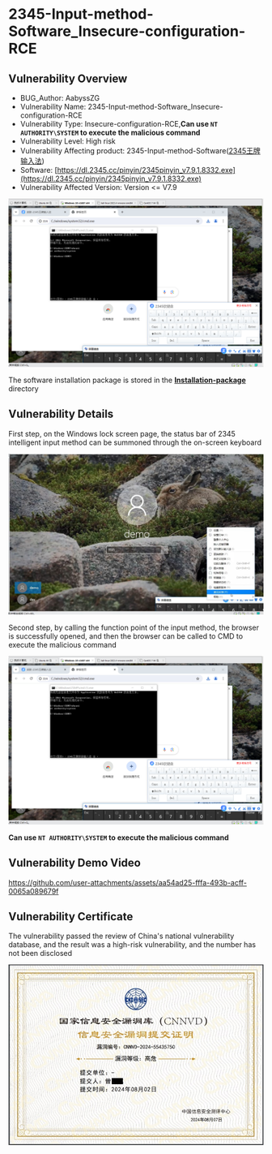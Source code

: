 # 2345-Input-method-Software_Insecure-configuration-RCE

## Vulnerability Overview

- BUG_Author: AabyssZG
- Vulnerability Name: 2345-Input-method-Software_Insecure-configuration-RCE
- Vulnerability Type: Insecure-configuration-RCE,**Can use `NT AUTHORITY\SYSTEM` to execute the malicious command**
- Vulnerability Level: High risk
- Vulnerability Affecting product: 2345-Input-method-Software([2345王牌输入法](https://pinyin.2345.cc/))
- Software: [https://dl.2345.cc/pinyin/2345pinyin_v7.9.1.8332.exe](https://dl.2345.cc/pinyin/2345pinyin_v7.9.1.8332.exe)
- Vulnerability Affected Version: Version <= V7.9

![RCE.png](./Images/RCE.png)

The software installation package is stored in the [**Installation-package**](https://github.com/AabyssZG/2345-Input-method-Software_Insecure-configuration-RCE/tree/main/Installation-package) directory

## Vulnerability Details

First step, on the Windows lock screen page, the status bar of 2345 intelligent input method can be summoned through the on-screen keyboard

![Title.jpg](./Images/Title.jpg)

Second step, by calling the function point of the input method, the browser is successfully opened, and then the browser can be called to CMD to execute the malicious command

![RCE.png](./Images/RCE.png)

**Can use `NT AUTHORITY\SYSTEM` to execute the malicious command**

## Vulnerability Demo Video

https://github.com/user-attachments/assets/aa54ad25-fffa-493b-acff-0065a089679f

## Vulnerability Certificate

The vulnerability passed the review of China's national vulnerability database, and the result was a high-risk vulnerability, and the number has not been disclosed

![Cert.jpg](./Images/Cert.jpg)
